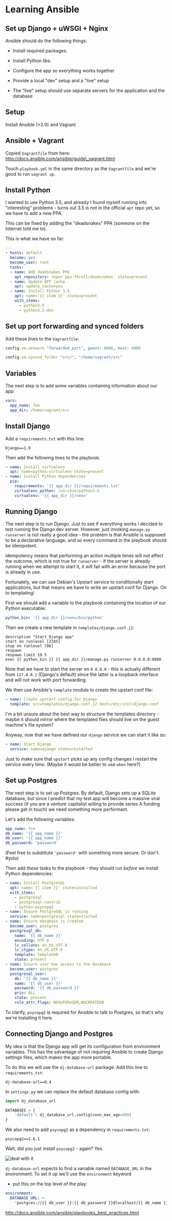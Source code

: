 Learning Ansible
================

Set up Django + uWSGI + Nginx
-----------------------------

Ansible should do the following things:

 * Install required packages.

 * Install Python libs.

 * Configure the app so everything works together

 * Provide a local "dev" setup and a "live" setup

 * The "live" setup should use separate servers for the application
   and the database

Setup
-----

Install Ansible (>2.0) and Vagrant

Ansible + Vagrant
-----------------

Copied `Vagrantfile` from here: http://docs.ansible.com/ansible/guide\_vagrant.html

Touch `playbook.yml` in the same directory as the `Vagrantfile` and
we're good to run `vagrant up`.

Install Python
--------------

I wanted to use Python 3.5, and already I found myself running into
"interesting" problems - turns out 3.5 is not in the official `apt`
repo yet, so we have to add a new PPA.

This can be fixed by adding the "deadsnakes" PPA (someone on the
Internet told me to).

This is what we have so far:

```yaml
---
- hosts: default
  become: yes
  become_user: root
  tasks:
  - name: Add deadsnakes PPA
    apt_repository: repo='ppa:fkrull/deadsnakes' state=present
  - name: Update APT cache
    apt: update_cache=yes
  - name: Install Python 3.5
    apt: name='{{ item }}' state=present
    with_items:
      - python3.5
      - python3.5-dev
```

Set up port forwarding and synced folders
-----------------------------------------

Add these lines to the `Vagrantfile`:

```ruby
config.vm.network "forwarded_port", guest: 8080, host: 4000

config.vm.synced_folder "src/", "/home/vagrant/src"
```

Variables
---------

The next step is to add some variables containing information about
our app:

```yaml
vars:
  app_name: foo
  app_dir: /home/vagrant/src
```


Install Django
--------------

Add a `requirements.txt` with this line:

    Django==1.9

Then add the following lines to the playbook:

```yaml
- name: Install virtualenv
  apt: name=python-virtualenv state=present
- name: Install Python dependencies
  pip:
    requirements: '{{ app_dir }}/requirements.txt'
    virtualenv_python: /usr/bin/python3.5
    virtualenv: '{{ app_dir }}/venv'
```

Running Django
--------------

The next step is to run Django. Just to see if everything works
I decided to test running the Django dev server. However, just
invoking `manage.py runserver` is not really a good idea - the problem
is that Ansible is supposed to be a declarative language, and so every
command in the playbook should be idempotent.

Idempotency means that performing an action multiple times will not
affect the outcome, which is not true for `runserver` - if the server
is already running when we attempt to start it, it will fail with an
error because the port is already in use.

Fortunately, we can use Debian's Upstart service to conditionally
start applications, but that means we have to write an upstart conf
for Django. On to templating!

First we should add a variable to the playbook containing the location
of our Python executable:

```yaml
python_bin: '{{ app_dir }}/venv/bin/python'
```

Then we create a new template in `templates/django.conf.j2`:

```
description "Start Django app"
start on runlevel [2345]
stop on runlevel [06]
respawn
respawn limit 10 5
exec {{ python_bin }} {{ app_dir }}/manage.py runserver 0.0.0.0:8080
```

Note that we have to start the server on `0.0.0.0` - this is actually
different from `127.0.0.1` (Django's default) since the latter is
a loopback interface and will not work with port forwarding.

We then use Ansible's `template` module to create the upstart conf
file:

```yaml
- name: Create upstart config for Django
  template: src=templates/django.conf.j2 dest=/etc/init/django.conf
```

I'm a bit unsure about the best way to structure the templates
directory - maybe it should mirror where the templated files should
live on the guest machine's file system?

Anyway, now that we have defined our `django` service we can start it
like so:

```yaml
- name: Start Django
  service: name=django state=restarted
```

Just to make sure that `upstart` picks up any config changes I restart
the service every time. (Maybe it would be better to use `when` here?)

Set up Postgres
---------------

The next step is to set up Postgres. By default, Django sets up
a SQLite database, but since I predict that my test app will become
a massive viral success (if you are a venture capitalist willing to
provide series A funding please get in touch) we need something more
performant.

Let's add the following variables:

```yaml
app_name: foo
db_name: '{{ app_name }}'
db_user: '{{ app_name }}'
db_password: 'password'
```

(Feel free to substitute `'password'` with something more secure. Or
don't. #yolo)

Then add these tasks to the playbook - they should run *before* we
install Python dependencies:

```yaml
- name: Install PostgreSQL
  apt: name='{{ item }}' state=installed
  with_items:
    - postgresql
    - postgresql-contrib
    - python-psycopg2
- name: Ensure PostgreSQL is running
  service: name=postgresql state=started
- name: Ensure database is created
  become_user: postgres
  postgresql_db:
    name: '{{ db_name }}'
    encoding: UTF-8
    lc_collate: en_US.UTF-8
    lc_ctype: en_US.UTF-8
    template: template0
    state: present
- name: Ensure user has access to the database
  become_user: postgres
  postgresql_user:
    db: '{{ db_name }}'
    name: '{{ db_user }}'
    password: '{{ db_password }}'
    priv: ALL
    state: present
    role_attr_flags: NOSUPERUSER,NOCREATEDB
```

To clarify, `psycopg2` is required for Ansible to talk to Postgres, so
that's why we're installing it here.

Connecting Django and Postgres
------------------------------

My idea is that the Django app will get its configuration from
environment variables. This has the advantage of not requiring Ansible
to create Django settings files, which makes the app more portable.

To do this we will use the `dj-database-url` package. Add this line to
`requirements.txt`:

    dj-database-url==0.4

In `settings.py` we can replace the default database config with:

```python
import dj_database_url

DATABASES = {
    'default': dj_database_url.config(conn_max_age=600)
}
```

We also need to add `psycopg2` as a dependency in `requirements.txt`:

    psycopg2==2.6.1

Wait, did you just install `psycopg2` - again? Yes.

![deal with it](Deal_with_it_dog_gif.gif "deal with it")

`dj-database-url` expects to find a variable named `DATABASE_URL` in
the environment. To set it up we'll use the `environment` keyword
- put this on the top level of the play:

```yaml
environment:
  DATABASE_URL: >
    'postgres://{{ db_user }}:{{ db_password }}@localhost/{{ db_name }}'
```

http://docs.ansible.com/ansible/playbooks_best_practices.html
